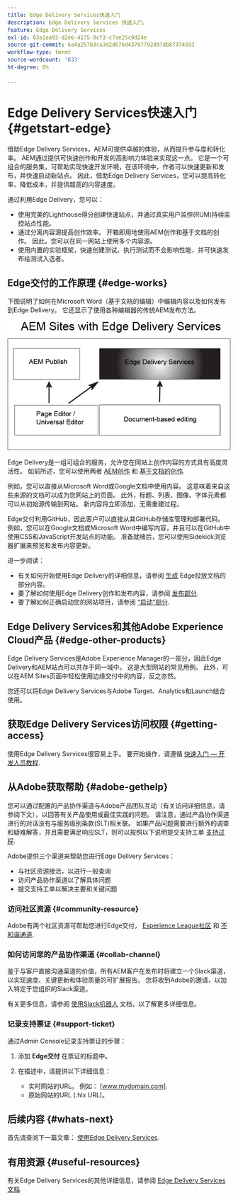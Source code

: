 ```yaml
---
title: Edge Delivery Services快速入门
description: Edge Delivery Services 快速入门。
feature: Edge Delivery Services
exl-id: 03a1aa93-d2e6-4175-9cf3-c7ae25c0d24e
source-git-commit: 6a4a257b3ca3d2db76d43707792d97db87974593
workflow-type: tm+mt
source-wordcount: '833'
ht-degree: 0%

---
```


# Edge Delivery Services快速入门 {#getstart-edge}

借助Edge Delivery Services，AEM可提供卓越的体验，从而提升参与度和转化率。 AEM通过提供可快速创作和开发的高影响力体验来实现这一点。 它是一个可组合的服务集，可帮助实现快速开发环境，在该环境中，作者可以快速更新和发布，并快速启动新站点。 因此，借助Edge Delivery Services，您可以提高转化率、降低成本，并提供超高的内容速度。

通过利用Edge Delivery，您可以：

* 使用完美的Lighthouse得分创建快速站点，并通过真实用户监控(RUM)持续监控站点性能。
* 通过分离内容源提高创作效率。 开箱即用地使用AEM创作和基于文档的创作。 因此，您可以在同一网站上使用多个内容源。
* 使用内置的实验框架，快速创建测试、执行测试而不会影响性能，并可快速发布给测试入选者。

## Edge交付的工作原理 {#edge-works}

下图说明了如何在Microsoft Word（基于文档的编辑）中编辑内容以及如何发布到Edge Delivery。 它还显示了使用各种编辑器的传统AEM发布方法。

![Edge交付体系结构](assets/edgedelivery.png)

Edge Delivery是一组可组合的服务，允许您在网站上创作内容的方式具有高度灵活性。 如前所述，您可以使用两者 [AEM创作](https://experienceleague.adobe.com/docs/experience-manager-cloud-service/content/sites/authoring/getting-started/concepts.html) 和 [基于文档的创作](https://www.hlx.live/docs/authoring).

例如，您可以直接从Microsoft Word或Google文档中使用内容。 这意味着来自这些来源的文档可以成为您网站上的页面。 此外，标题、列表、图像、字体元素都可以从初始源传输到网站。 新内容将立即添加，无需重建过程。

Edge交付利用GitHub，因此客户可以直接从其GitHub存储库管理和部署代码。 例如，您可以在Google文档或Microsoft Word中编写内容，并且可以在GitHub中使用CSS和JavaScript开发站点的功能。 准备就绪后，您可以使用Sidekick浏览器扩展来预览和发布内容更新。

进一步阅读：

* 有关如何开始使用Edge Delivery的详细信息，请参阅 [生成](https://www.hlx.live/docs/#build) Edge投放文档的部分内容。
* 要了解如何使用Edge Delivery创作和发布内容，请参阅 [发布部分](https://www.hlx.live/docs/authoring).
* 要了解如何正确启动您的网站项目，请参阅 [“启动”部分](https://www.hlx.live/docs/#launch).

## Edge Delivery Services和其他Adobe Experience Cloud产品 {#edge-other-products}

Edge Delivery Services是Adobe Experience Manager的一部分，因此Edge Delivery和AEM站点可以共存于同一域中。 这是大型网站的常见用例。 此外，可以在AEM Sites页面中轻松使用边缘交付中的内容，反之亦然。

您还可以将Edge Delivery Services与Adobe Target、Analytics和Launch结合使用。

## 获取Edge Delivery Services访问权限 {#getting-access}

使用Edge Delivery Services很容易上手。 要开始操作，请遵循 [快速入门 — 开发人员教程](https://www.hlx.live/developer/tutorial).

## 从Adobe获取帮助 {#adobe-gethelp}

您可以通过配置的产品协作渠道与Adobe产品团队互动（有关访问详细信息，请参阅下文），以回答有关产品使用或最佳实践的问题。 请注意，通过产品协作渠道进行的对话没有与服务级别条款(SLT)相关联。 如果产品问题需要进行额外的调查和疑难解答，并且需要满足响应SLT，则可以按照以下说明提交支持工单 [支持过程](https://experienceleague.adobe.com/?lang=en&amp;support-tab=home#support).

Adobe提供三个渠道来帮助您进行Edge Delivery Services：

* 与社区资源接洽，以进行一般查询
* 访问产品协作渠道以了解具体问题
* 提交支持工单以解决主要和关键问题

### 访问社区资源 {#community-resource}

Adobe有两个社区资源可帮助您进行Edge交付， [Experience League社区](https://adobe.ly/3Q6kTKl) 和 [不和谐通道](https://discord.gg/YFTKQK8M).

### 如何访问您的产品协作渠道 {#collab-channel}

鉴于与客户直接沟通渠道的价值，所有AEM客户在发布时将建立一个Slack渠道，以实现速度、关键更新和体验质量的可扩展报告。 您将收到Adobe的邀请，以加入特定于您组织的Slack渠道。

有关更多信息，请参阅 [使用Slack机器人](https://www.hlx.live/docs/slack) 文档，以了解更多详细信息。

### 记录支持票证 {#support-ticket}

通过Admin Console记录支持票证的步骤：

1. 添加 **Edge交付** 在票证的标题中。
2. 在描述中，请提供以下详细信息：

   * 实时网站的URL。 例如： [www.mydomain.com].
   * 原始网站的URL (.hlx URL)。

## 后续内容 {#whats-next}

首先请查阅下一篇文章： [使用Edge Delivery Services](/help/edge/using.md).

## 有用资源 {#useful-resources}

有关Edge Delivery Services的其他详细信息，请参阅 [Edge Delivery Services文档](https://www.hlx.live/docs/).
